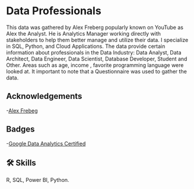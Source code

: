 
# Data Professionals

This data was gathered by Alex Freberg popularly known on YouTube as Alex the Analyst. He is Analytics Manager working directly with stakeholders to help them better manage and utilize their data. I specialize in SQL, Python, and Cloud Applications.
The data provide certain information about professionals in the Data Industry: Data Analyst, Data Architect, Data Engineer, Data Scientist, Database Developer, Student and Other.
Areas such as age, income , favorite programming language were looked at.
It important to note that a Questionnaire was used to gather the data.



## Acknowledgements

 -[Alex Frebeg](https://www.youtube.com/@AlexTheAnalyst)
 
## Badges

 -[Google Data Analytics Certified](https://coursera.org/share/a8d25c0449449d3c2ad25ec3bdd9ba57)


## 🛠 Skills
R, SQL, Power BI, Python.

